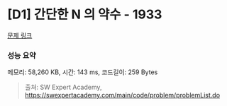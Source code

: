 # [D1] 간단한 N 의 약수 - 1933 

[문제 링크](https://swexpertacademy.com/main/code/problem/problemDetail.do?contestProbId=AV5PhcWaAKIDFAUq) 

### 성능 요약

메모리: 58,260 KB, 시간: 143 ms, 코드길이: 259 Bytes



> 출처: SW Expert Academy, https://swexpertacademy.com/main/code/problem/problemList.do
